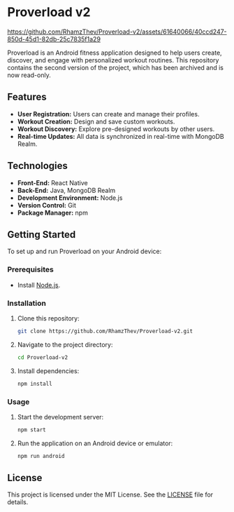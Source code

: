 # Proverload v2

https://github.com/RhamzThev/Proverload-v2/assets/61640066/40ccd247-850d-45d1-82db-25c7835f1a29

Proverload is an Android fitness application designed to help users create, discover, and engage with personalized workout routines. This repository contains the second version of the project, which has been archived and is now read-only.

## Features

- **User Registration:** Users can create and manage their profiles.
- **Workout Creation:** Design and save custom workouts.
- **Workout Discovery:** Explore pre-designed workouts by other users.
- **Real-time Updates:** All data is synchronized in real-time with MongoDB Realm.

## Technologies

- **Front-End:** React Native
- **Back-End:** Java, MongoDB Realm
- **Development Environment:** Node.js
- **Version Control:** Git
- **Package Manager:** npm

## Getting Started

To set up and run Proverload on your Android device:

### Prerequisites

- Install [Node.js](https://nodejs.org/).

### Installation

1. Clone this repository:
   ```sh
   git clone https://github.com/RhamzThev/Proverload-v2.git
   ```
2. Navigate to the project directory:
   ```sh
   cd Proverload-v2
   ```
3. Install dependencies:
   ```sh
   npm install
   ```

### Usage

1. Start the development server:
   ```sh
   npm start
   ```
2. Run the application on an Android device or emulator:
   ```sh
   npm run android
   ```

## License

This project is licensed under the MIT License. See the [LICENSE](LICENSE) file for details.
